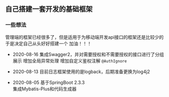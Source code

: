 ## 自己搭建一套开发的基础框架

### 一些想法
管理端的框架已经很多了，但是适用于为移动端开发api接口的框架还是比较少的
于是决定自己从头好好搭建一个
加油！！！

- 2020-08-16
集成Swagger2，并对需要授权和不需要授权的接口进行了分组展示
增加全局异常处理
增加自定义鉴权注解 `@AuthIgnore`

- 2020-08-13
目前日志框架使用的是logback，后期准备更换为log4j2

- 2020-08-05
基于SpringBoot 2.3.3     
集成Mybatis-Plus和代码生成器